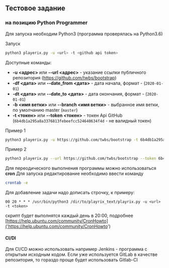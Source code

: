
## Тестовое задание
### на позицию Python Programmer

Для запуска необходим Python3 (программа проверялась на Python3.6)

Запуск 
```bash
python3 playerix.py -u <url> -t <github api token>
```

Доступные команды:
* **-u <адрес>** или **--url <адрес>**  - указание ссылки публичного репозитория (https://github.com/twbs/bootstrap)   
* **-df <дата>** или **--date_from <дата>** - дата начала, формат - (```2020-01-01```)
* **-dt <дата>** или **--date_to <дата>** - дата окончания, формат - (```2020-01-01```)
* **-b <имя ветки>** или **--branch <имя ветки>** - выбранное имя ветки, по умолчанию master (```master```)
* **-t <токен>** или **--token <токен>** - токен Api GitHub (```6b4db1a295a8a3376813febeefcc524640634f4d``` - не валидный токен)

Пример 1 
```bash
python3 playerix.py -u https://github.com/twbs/bootstrap -t 6b4db1a295a8a3376813febeefcc524640634f4d -df 2018-01-01 -dt 2020-01-01
```

Пример 2
```bash
python3 playerix.py --url https://github.com/twbs/bootstrap --token 6b4db1a295a8a3376813febeefcc524640634f4d --date_from 2018-01-01 --branch gh-pages
```


Для переодического выполнения программы можно использоваться **cron**
Для запуска редактирование необходимо ввести команду
```bash
crontab -e 
```
Для добавление задачи надо дописать строчку, к примеру:
```text
00 20 * * * /usr/bin/python3 /dir/to/playrix_text/playrix.py -u <url> -t <token>
```
скрипт будет выполнятся каждый день в 20:00,
подробнее [https://help.ubuntu.com/community/CronHowto]('https://help.ubuntu.com/community/CronHowto')


#### CI/DI 
Для CI/CD можно использовать например Jenkins - программа с открытым исходным кодом. 
Если уже используется GitLab в качестве репозитория, то гораздо проще будет использовать Gitlab-CI
